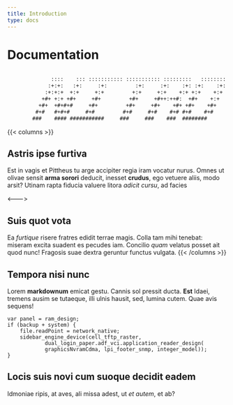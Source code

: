 ```yaml
---
title: Introduction
type: docs
---
```


# Documentation

```txt

              ::::    ::: ::::::::::: ::::::::::: :::::::::   ::::::::
             :+:+:   :+:     :+:         :+:     :+:    :+: :+:    :+:
            :+:+:+  +:+     +:+         +:+     +:+    +:+ +:+    +:+
           +#+ +:+ +#+     +#+         +#+     +#++:++#:  +#+    +:+
          +#+  +#+#+#     +#+         +#+     +#+    +#+ +#+    +#+
         #+#   #+#+#     #+#         #+#     #+#    #+# #+#    #+#
        ###    #### ###########     ###     ###    ###  ########


```

{{< columns >}}

## Astris ipse furtiva

Est in vagis et Pittheus tu arge accipiter regia iram vocatur nurus. Omnes ut
olivae sensit **arma sorori** deducit, inesset **crudus**, ego vetuere aliis,
modo arsit? Utinam rapta fiducia valuere litora _adicit cursu_, ad facies

<--->

## Suis quot vota

Ea _furtique_ risere fratres edidit terrae magis. Colla tam mihi tenebat:
miseram excita suadent es pecudes iam. Concilio _quam_ velatus posset ait quod
nunc! Fragosis suae dextra geruntur functus vulgata.
{{< /columns >}}

## Tempora nisi nunc

Lorem **markdownum** emicat gestu. Cannis sol pressit ducta. **Est** Idaei,
tremens ausim se tutaeque, illi ulnis hausit, sed, lumina cutem. Quae avis
sequens!

    var panel = ram_design;
    if (backup + system) {
        file.readPoint = network_native;
        sidebar_engine_device(cell_tftp_raster,
                dual_login_paper.adf_vci.application_reader_design(
                graphicsNvramCdma, lpi_footer_snmp, integer_model));
    }

## Locis suis novi cum suoque decidit eadem

Idmoniae ripis, at aves, ali missa adest, ut _et autem_, et ab?
